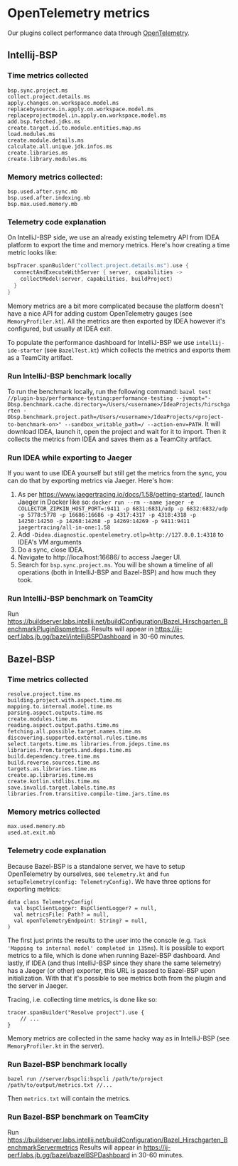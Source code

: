 # OpenTelemetry metrics

Our plugins collect performance data through [OpenTelemetry](https://opentelemetry.io/).

## Intellij-BSP

### Time metrics collected
```
bsp.sync.project.ms 
collect.project.details.ms  
apply.changes.on.workspace.model.ms  
replacebysource.in.apply.on.workspace.model.ms  
replaceprojectmodel.in.apply.on.workspace.model.ms  
add.bsp.fetched.jdks.ms  
create.target.id.to.module.entities.map.ms  
load.modules.ms  
create.module.details.ms  
calculate.all.unique.jdk.infos.ms  
create.libraries.ms 
create.library.modules.ms
```
### Memory metrics collected:
```
bsp.used.after.sync.mb  
bsp.used.after.indexing.mb  
bsp.max.used.memory.mb  
```

### Telemetry code explanation
On IntelliJ-BSP side, we use an already existing telemetry API from IDEA platform to export the time and memory metrics. Here's how creating a time metric looks like:
```kotlin
bspTracer.spanBuilder("collect.project.details.ms").use {  
  connectAndExecuteWithServer { server, capabilities ->  
    collectModel(server, capabilities, buildProject)  
  }  
}
```
Memory metrics are a bit more complicated because the platform doesn't have a nice API for adding custom OpenTelemetry gauges (see `MemoryProfiler.kt`).
All the metrics are then exported by IDEA however it's configured, but usually at IDEA exit.

To populate the performance dashboard for IntelliJ-BSP we use `intellij-ide-starter` (see `BazelTest.kt`) which collects the metrics and exports them as a TeamCity artifact.

### Run IntelliJ-BSP benchmark locally
To run the benchmark locally, run the following command: `bazel test //plugin-bsp/performance-testing:performance-testing --jvmopt="-Dbsp.benchmark.cache.directory=/Users/<username>/IdeaProjects/hirschgarten -Dbsp.benchmark.project.path=/Users/<username>/IdeaProjects/<project-to-benchmark-on>" --sandbox_writable_path=/ --action-env=PATH`. It will download IDEA, launch it, open the project and wait for it to import. Then it collects the metrics from IDEA and saves them as a TeamCity artifact.

### Run IDEA while exporting to Jaeger
If you want to use IDEA yourself but still get the metrics from the sync, you can do that by exporting metrics via Jaeger. Here's how:
1. As per https://www.jaegertracing.io/docs/1.58/getting-started/, launch Jaeger in Docker like so:  `docker run --rm --name jaeger -e COLLECTOR_ZIPKIN_HOST_PORT=:9411 -p 6831:6831/udp -p 6832:6832/udp -p 5778:5778 -p 16686:16686 -p 4317:4317 -p 4318:4318 -p 14250:14250 -p 14268:14268 -p 14269:14269 -p 9411:9411 jaegertracing/all-in-one:1.58`
2. Add `-Didea.diagnostic.opentelemetry.otlp=http://127.0.0.1:4318` to IDEA's VM arguments
3. Do a sync, close IDEA.
4. Navigate to http://localhost:16686/ to access Jaeger UI.
5. Search for `bsp.sync.project.ms`. You will be shown a timeline of all operations (both in IntelliJ-BSP and Bazel-BSP) and how much they took.
### Run IntelliJ-BSP benchmark on TeamCity
Run https://buildserver.labs.intellij.net/buildConfiguration/Bazel_Hirschgarten_BenchmarkPluginBspmetrics.
Results will appear in https://ij-perf.labs.jb.gg/bazel/intellijBSPDashboard in 30-60 minutes.
## Bazel-BSP
### Time metrics collected
```
resolve.project.time.ms
building.project.with.aspect.time.ms
mapping.to.internal.model.time.ms
parsing.aspect.outputs.time.ms
create.modules.time.ms
reading.aspect.output.paths.time.ms
fetching.all.possible.target.names.time.ms discovering.supported.external.rules.time.ms
select.targets.time.ms libraries.from.jdeps.time.ms libraries.from.targets.and.deps.time.ms
build.dependency.tree.time.ms
build.reverse.sources.time.ms
targets.as.libraries.time.ms
create.ap.libraries.time.ms
create.kotlin.stdlibs.time.ms
save.invalid.target.labels.time.ms
libraries.from.transitive.compile-time.jars.time.ms
```
### Memory metrics collected
```
max.used.memory.mb
used.at.exit.mb
```
### Telemetry code explanation
Because Bazel-BSP is a standalone server, we have to setup OpenTelemetry by ourselves, see `telemetry.kt` and `fun setupTelemetry(config: TelemetryConfig)`. We have three options for exporting metrics:
```
data class TelemetryConfig(  
  val bspClientLogger: BspClientLogger? = null,  
  val metricsFile: Path? = null,  
  val openTelemetryEndpoint: String? = null,  
)
```
The first just prints the results to the user into the console (e.g. `Task 'Mapping to internal model' completed in 135ms`).
It is possible to export metrics to a file, which is done when running Bazel-BSP dashboard.
And lastly, if IDEA (and thus IntelliJ-BSP since they share the same telemetry) has a Jaeger (or other) exporter, this URL is passed to Bazel-BSP upon initialization. With that it's possible to see metrics both from the plugin and the server in Jaeger.

Tracing, i.e. collecting time metrics, is done like so:
```
tracer.spanBuilder("Resolve project").use {
	// ...
}
```
Memory metrics are collected in the same hacky way as in IntelliJ-BSP (see `MemoryProfiler.kt` in the server).
### Run Bazel-BSP benchmark locally
```
bazel run //server/bspcli:bspcli /path/to/project /path/to/output/metrics.txt //...
```
Then `metrics.txt` will contain the metrics.
### Run Bazel-BSP benchmark on TeamCity
Run https://buildserver.labs.intellij.net/buildConfiguration/Bazel_Hirschgarten_BenchmarkServermetrics
Results will appear in https://ij-perf.labs.jb.gg/bazel/bazelBSPDashboard in 30-60 minutes.